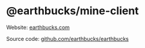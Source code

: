 # @earthbucks/mine-client

Website: [earthbucks.com](https://earthbucks.com)

Source code: [github.com/earthbucks/earthbucks](https://github.com/earthbucks/earthbucks)